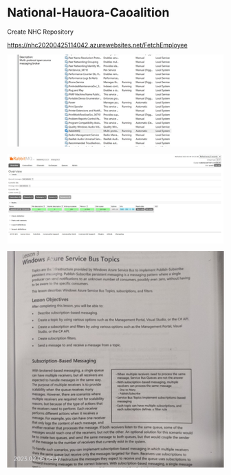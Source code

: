 # National-Hauora-Caoalition
Create NHC Repository

https://nhc20200425114042.azurewebsites.net/FetchEmployee



![Test Imag 8](https://github.com/mosesnova/RabbitMQProtocol/blob/master/rabbit.jpg)

![Test Imag 8](https://github.com/mosesnova/RabbitMQProtocol/blob/master/rabbit1.jpg)

![Test Imag 8](https://github.com/mosesnova/RabbitMQProtocol/blob/master/sbm.jpg)
